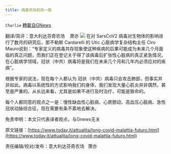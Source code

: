 ```yaml
---
title: 病毒共存的另一面
---
```

`Charlie` [轉載自GNews](https://gnews.org/zh-hans/1562268/)

翻译/简评：意大利达芬奇农场    萧亦
![](https://assets.gnews.org/wp-content/uploads/2021/09/09292-1.jpg)
在对 SarsCoV2 病毒对生物体的影响进行了数月的研究后，那不勒斯 Cardarelli 的 Utic 心脏病学复杂结构主任 Ciro Mauro说到：“专家定义的病毒共存现象使这种疾病的后果可能成为未来几个月面临的真正问题，而我们正在登记关于得了该病毒后扩张性心脏病的真正紧急情况，在心脏病学领域，冠状（中共）病毒将是我们在未来几个月和几年内必须应对的疾病”。

根据专家的说法，现在每个人都认为 冠状（中共）病毒只会攻击肺部，但事实并非如此。病毒以系统性的方式影响我们的身体，我们发现大量心肌炎并非偶然，甚至是严重的。从长远来看，尤其是如果不进行及时治疗，可能是致命的。

每个人都同意的观点之一是：慢性缺血性心脏病、心房颤动、高血压心脏病、急性冠状动脉综合征，现在需要有条不紊地去解决。

免责申明：本文只代表译者观点，与Gnews无关

原文链接：[https://www.today.it/attualita/long-covid-malattia-futuro.html](https://www.today.it/attualita/long-covid-malattia-futuro.html)

责任编辑/校对/发布：意大利达芬奇农场   萧亦
